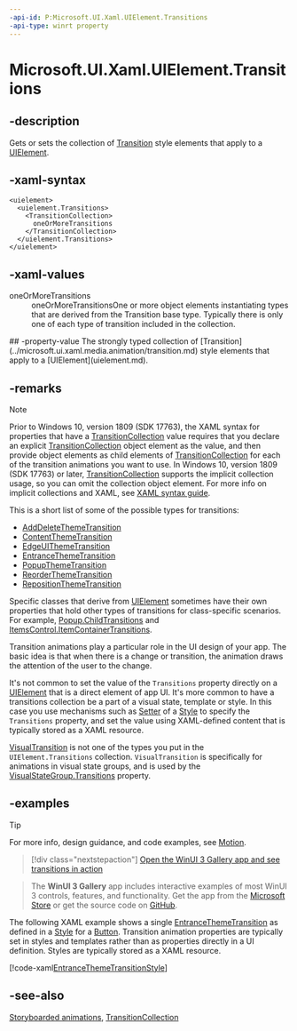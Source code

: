 ```yaml
---
-api-id: P:Microsoft.UI.Xaml.UIElement.Transitions
-api-type: winrt property
---
```


<!-- Property syntax
public Microsoft.UI.Xaml.Media.Animation.TransitionCollection Transitions { get;  set; }
-->

# Microsoft.UI.Xaml.UIElement.Transitions

## -description

Gets or sets the collection of [Transition](../microsoft.ui.xaml.media.animation/transition.md) style elements that apply to a [UIElement](uielement.md).

## -xaml-syntax

```xaml
<uielement>
  <uielement.Transitions>
    <TransitionCollection>
      oneOrMoreTransitions
    </TransitionCollection>
  </uielement.Transitions>
</uielement>
```

## -xaml-values
<dl><dt>oneOrMoreTransitions</dt><dd>oneOrMoreTransitionsOne or more object elements instantiating types that are derived from the Transition base type. Typically there is only one of each type of transition included in the collection.</dd>
</dl>
## -property-value
The strongly typed collection of [Transition](../microsoft.ui.xaml.media.animation/transition.md) style elements that apply to a [UIElement](uielement.md).

## -remarks

> [!NOTE]
> Prior to Windows 10, version 1809 (SDK 17763), the XAML syntax for properties that have a [TransitionCollection](../microsoft.ui.xaml.media.animation/transitioncollection.md) value requires that you declare an explicit [TransitionCollection](../microsoft.ui.xaml.media.animation/transitioncollection.md) object element as the value, and then provide object elements as child elements of [TransitionCollection](../microsoft.ui.xaml.media.animation/transitioncollection.md) for each of the transition animations you want to use. In Windows 10, version 1809 (SDK 17763) or later, [TransitionCollection](../microsoft.ui.xaml.media.animation/transitioncollection.md) supports the implicit collection usage, so you can omit the collection object element. For more info on implicit collections and XAML, see [XAML syntax guide](/windows/uwp/xaml-platform/xaml-syntax-guide).

This is a short list of some of the possible types for transitions:

+ [AddDeleteThemeTransition](../microsoft.ui.xaml.media.animation/adddeletethemetransition.md)
+ [ContentThemeTransition](../microsoft.ui.xaml.media.animation/contentthemetransition.md)
+ [EdgeUIThemeTransition](../microsoft.ui.xaml.media.animation/edgeuithemetransition.md)
+ [EntranceThemeTransition](../microsoft.ui.xaml.media.animation/entrancethemetransition.md)
+ [PopupThemeTransition](../microsoft.ui.xaml.media.animation/popupthemetransition.md)
+ [ReorderThemeTransition](../microsoft.ui.xaml.media.animation/reorderthemetransition.md)
+ [RepositionThemeTransition](../microsoft.ui.xaml.media.animation/repositionthemetransition.md)

Specific classes that derive from [UIElement](uielement.md) sometimes have their own properties that hold other types of transitions for class-specific scenarios. For example, [Popup.ChildTransitions](../microsoft.ui.xaml.controls.primitives/popup_childtransitions.md) and [ItemsControl.ItemContainerTransitions](../microsoft.ui.xaml.controls/itemscontrol_itemcontainertransitions.md).

Transition animations play a particular role in the UI design of your app. The basic idea is that when there is a change or transition, the animation draws the attention of the user to the change.
<!-- For more info, see  Transition animations and theme animations.-->

It's not common to set the value of the `Transitions` property directly on a [UIElement](uielement.md) that is a direct element of app UI. It's more common to have a transitions collection be a part of a visual state, template or style. In this case you use mechanisms such as [Setter](setter.md) of a [Style](style.md) to specify the `Transitions` property, and set the value using XAML-defined content that is typically stored as a XAML resource.

[VisualTransition](visualtransition.md) is not one of the types you put in the `UIElement.Transitions` collection. `VisualTransition` is specifically for animations in visual state groups, and is used by the [VisualStateGroup.Transitions](visualstategroup_transitions.md) property.

## -examples

> [!TIP]
> For more info, design guidance, and code examples, see [Motion](/windows/apps/design/motion/).

> [!div class="nextstepaction"]
> [Open the WinUI 3 Gallery app and see transitions in action](winui3gallery://category/Motion)

> The **WinUI 3 Gallery** app includes interactive examples of most WinUI 3 controls, features, and functionality. Get the app from the [Microsoft Store](https://www.microsoft.com/store/productId/9P3JFPWWDZRC) or get the source code on [GitHub](https://github.com/microsoft/WinUI-Gallery).

The following XAML example shows a single [EntranceThemeTransition](../microsoft.ui.xaml.media.animation/entrancethemetransition.md) as defined in a [Style](style.md) for a [Button](../microsoft.ui.xaml.controls/button.md). Transition animation properties are typically set in styles and templates rather than as properties directly in a UI definition. Styles are typically stored as a XAML resource.

[!code-xaml[EntranceThemeTransitionStyle](../microsoft.ui.xaml/code/EntranceThemeTransitionStyle/csharp/BlankPage.xaml#SnippetEntranceThemeTransitionStyle)]

## -see-also

[Storyboarded animations](/windows/apps/design/motion/storyboarded-animations), [TransitionCollection](../microsoft.ui.xaml.media.animation/transitioncollection.md)
